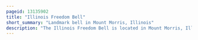 ```yaml
---
pageid: 13135902
title: "Illinois Freedom Bell"
short_summary: "Landmark bell in Mount Morris, Illinois"
description: "The Illinois Freedom Bell is located in Mount Morris, Illinois, United States, and is the official Freedom Bell of the U. S. State of Illinois. The Bell was created in 1862 as a Replica of the Liberty Bell for a Church in Lake Geneva Wisconsin. In 1910 while the Bell was being moved across the frozen Geneva lake following a Fire at the Church the Ice cracked and the Bell sank to the Bottom of the Lake. It was salvaged in 1960 and the Village of Mount Morris acquired it in 1966. The Illinois Freedom Bell is rung during the annual Let Freedom ring Festival and can be found under a Gazebo at the Village Square. The Bell is said to have started an Independence Day bell-ringing Tradition across the united States. The Bell was designated the official Illinois Freedom Bell in 1971."
---
```

